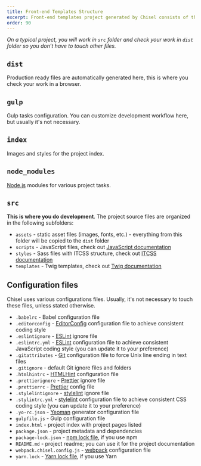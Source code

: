 ```yaml
---
title: Front-end Templates Structure
excerpt: Front-end templates project generated by Chisel consists of the following folders and files
order: 90
---
```


*On a typical project, you will work in `src` folder and check your work in `dist` folder so you don’t have to touch other files.*

## `dist`
Production ready files are automatically generated here, this is where you check your work in a browser.

## `gulp`
Gulp tasks configuration. You can customize development workflow here, but usually it's not necessary.

## `index`
Images and styles for the project index. 

## `node_modules`
[Node.js](https://nodejs.org/) modules for various project tasks.

## `src`
**This is where you do development**. The project source files are organized in the following subfolders:

- `assets` - static asset files (images, fonts, etc.) - everything from this folder will be copied to the `dist` folder
- `scripts` - JavaScript files, check out [JavaScript documentation](/docs/development/javascript)
- `styles` - Sass files with ITCSS structure, check out [ITCSS documentation](/docs/development/itcss)
- `templates` - Twig templates, check out [Twig documentation](/docs/development/twig)

## Configuration files
Chisel uses various configurations files. Usually, it's not necessary to touch these files, unless stated otherwise.

- `.babelrc` - Babel configuration file
- `.editorconfig` - [EditorConfig](http://editorconfig.org/) configuration file to achieve consistent coding style
- `.eslintignore` - [ESLint](http://eslint.org/) ignore file
- `.eslintrc.yml` - [ESLint](http://eslint.org/) configuration file to achieve consistent JavaScript coding style (you can update it to your preference)
- `.gitattributes` - [Git](http://git-scm.com/) configuration file to force Unix line ending in text files
- `.gitignore` - default Git ignore files and folders
- `.htmlhintrc` - [HTMLHint](https://github.com/yaniswang/HTMLHint) configuration file
- `.prettierignore` - [Prettier](https://prettier.io/) ignore file
- `.prettierrc` - [Prettier](https://prettier.io/) config file
- `.stylelintignore` - [stylelint](http://stylelint.io/) ignore file
- `.stylintrc.yml` - [stylelint](http://stylelint.io/) configuration file to achieve consistent CSS coding style (you can update it to your preference)
- `.yo-rc.json` - [Yeoman](http://yeoman.io/) generator configuration file
- `gulpfile.js` - Gulp configuration file
- `index.html` - project index with project pages listed
- `package.json` - project metadata and dependencies
- `package-lock.json` - [npm lock file](https://docs.npmjs.com/files/package-locks), if you use npm
- `README.md` - project readme; you can use it for the project documentation
- `webpack.chisel.config.js` - [webpack](https://webpack.js.org/) configuration file
- `yarn.lock` - [Yarn lock file](https://yarnpkg.com/lang/en/docs/yarn-lock/), if you use Yarn


